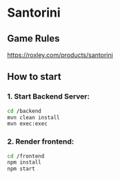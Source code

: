 # Santorini

## Game Rules
https://roxley.com/products/santorini

## How to start

### 1. Start Backend Server:
```bash
cd /backend
mvn clean install
mvn exec:exec
```

### 2. Render frontend:
```bash
cd /frontend
npm install
npm start
```

